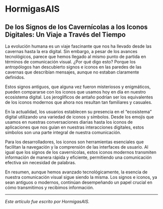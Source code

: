 # HormigasAIS

## De los Signos de los Cavernícolas a los Iconos Digitales: Un Viaje a Través del Tiempo

La evolución humana es un viaje fascinante que nos ha llevado desde las cavernas hasta la era digital. Sin embargo, a pesar de los avances tecnológicos, parece que hemos llegado al mismo punto de partida en términos de comunicación visual. ¿Por qué digo esto? Porque los antropólogos han descubierto signos e iconos en las paredes de las cavernas que describían mensajes, aunque no estaban claramente definidos.

Estos signos antiguos, que alguna vez fueron misteriosos y enigmáticos, pueden compararse con los iconos que usamos hoy en día en nuestro ecosistema digital. Los jeroglíficos de antaño podrían ser los equivalentes de los iconos modernos que ahora nos resultan tan familiares y casuales.

En la actualidad, los usuarios establecen su presencia en el “ecosistema” digital utilizando una variedad de iconos y símbolos. Desde los emojis que usamos en nuestras conversaciones diarias hasta los iconos de aplicaciones que nos guían en nuestras interacciones digitales, estos símbolos son una parte integral de nuestra comunicación.

Para los desarrolladores, los iconos son herramientas esenciales que facilitan la navegación y la comprensión de las interfaces de usuario. Al igual que los signos de los cavernícolas, estos iconos modernos transmiten información de manera rápida y eficiente, permitiendo una comunicación efectiva sin necesidad de palabras.

En resumen, aunque hemos avanzado tecnológicamente, la esencia de nuestra comunicación visual sigue siendo la misma. Los signos e iconos, ya sean antiguos o modernos, continúan desempeñando un papel crucial en cómo transmitimos y recibimos información.

---

*Este artículo fue escrito por HormigasAIS.*

